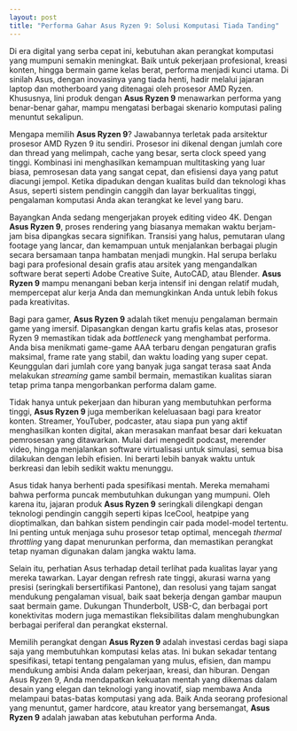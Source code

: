 ```yaml
---
layout: post
title: "Performa Gahar Asus Ryzen 9: Solusi Komputasi Tiada Tanding"
---
```


Di era digital yang serba cepat ini, kebutuhan akan perangkat komputasi yang mumpuni semakin meningkat. Baik untuk pekerjaan profesional, kreasi konten, hingga bermain game kelas berat, performa menjadi kunci utama. Di sinilah Asus, dengan inovasinya yang tiada henti, hadir melalui jajaran laptop dan motherboard yang ditenagai oleh prosesor AMD Ryzen. Khususnya, lini produk dengan **Asus Ryzen 9** menawarkan performa yang benar-benar gahar, mampu mengatasi berbagai skenario komputasi paling menuntut sekalipun.

Mengapa memilih **Asus Ryzen 9**? Jawabannya terletak pada arsitektur prosesor AMD Ryzen 9 itu sendiri. Prosesor ini dikenal dengan jumlah core dan thread yang melimpah, cache yang besar, serta clock speed yang tinggi. Kombinasi ini menghasilkan kemampuan multitasking yang luar biasa, pemrosesan data yang sangat cepat, dan efisiensi daya yang patut diacungi jempol. Ketika dipadukan dengan kualitas build dan teknologi khas Asus, seperti sistem pendingin canggih dan layar berkualitas tinggi, pengalaman komputasi Anda akan terangkat ke level yang baru.

Bayangkan Anda sedang mengerjakan proyek editing video 4K. Dengan **Asus Ryzen 9**, proses rendering yang biasanya memakan waktu berjam-jam bisa dipangkas secara signifikan. Transisi yang halus, pemutaran ulang footage yang lancar, dan kemampuan untuk menjalankan berbagai plugin secara bersamaan tanpa hambatan menjadi mungkin. Hal serupa berlaku bagi para profesional desain grafis atau arsitek yang mengandalkan software berat seperti Adobe Creative Suite, AutoCAD, atau Blender. **Asus Ryzen 9** mampu menangani beban kerja intensif ini dengan relatif mudah, mempercepat alur kerja Anda dan memungkinkan Anda untuk lebih fokus pada kreativitas.

Bagi para gamer, **Asus Ryzen 9** adalah tiket menuju pengalaman bermain game yang imersif. Dipasangkan dengan kartu grafis kelas atas, prosesor Ryzen 9 memastikan tidak ada *bottleneck* yang menghambat performa. Anda bisa menikmati game-game AAA terbaru dengan pengaturan grafis maksimal, frame rate yang stabil, dan waktu loading yang super cepat. Keunggulan dari jumlah core yang banyak juga sangat terasa saat Anda melakukan *streaming* game sambil bermain, memastikan kualitas siaran tetap prima tanpa mengorbankan performa dalam game.

Tidak hanya untuk pekerjaan dan hiburan yang membutuhkan performa tinggi, **Asus Ryzen 9** juga memberikan keleluasaan bagi para kreator konten. Streamer, YouTuber, podcaster, atau siapa pun yang aktif menghasilkan konten digital, akan merasakan manfaat besar dari kekuatan pemrosesan yang ditawarkan. Mulai dari mengedit podcast, merender video, hingga menjalankan software virtualisasi untuk simulasi, semua bisa dilakukan dengan lebih efisien. Ini berarti lebih banyak waktu untuk berkreasi dan lebih sedikit waktu menunggu.

Asus tidak hanya berhenti pada spesifikasi mentah. Mereka memahami bahwa performa puncak membutuhkan dukungan yang mumpuni. Oleh karena itu, jajaran produk **Asus Ryzen 9** seringkali dilengkapi dengan teknologi pendingin canggih seperti kipas IceCool, heatpipe yang dioptimalkan, dan bahkan sistem pendingin cair pada model-model tertentu. Ini penting untuk menjaga suhu prosesor tetap optimal, mencegah *thermal throttling* yang dapat menurunkan performa, dan memastikan perangkat tetap nyaman digunakan dalam jangka waktu lama.

Selain itu, perhatian Asus terhadap detail terlihat pada kualitas layar yang mereka tawarkan. Layar dengan refresh rate tinggi, akurasi warna yang presisi (seringkali bersertifikasi Pantone), dan resolusi yang tajam sangat mendukung pengalaman visual, baik saat bekerja dengan gambar maupun saat bermain game. Dukungan Thunderbolt, USB-C, dan berbagai port konektivitas modern juga memastikan fleksibilitas dalam menghubungkan berbagai periferal dan perangkat eksternal.

Memilih perangkat dengan **Asus Ryzen 9** adalah investasi cerdas bagi siapa saja yang membutuhkan komputasi kelas atas. Ini bukan sekadar tentang spesifikasi, tetapi tentang pengalaman yang mulus, efisien, dan mampu mendukung ambisi Anda dalam pekerjaan, kreasi, dan hiburan. Dengan Asus Ryzen 9, Anda mendapatkan kekuatan mentah yang dikemas dalam desain yang elegan dan teknologi yang inovatif, siap membawa Anda melampaui batas-batas komputasi yang ada. Baik Anda seorang profesional yang menuntut, gamer hardcore, atau kreator yang bersemangat, **Asus Ryzen 9** adalah jawaban atas kebutuhan performa Anda.
